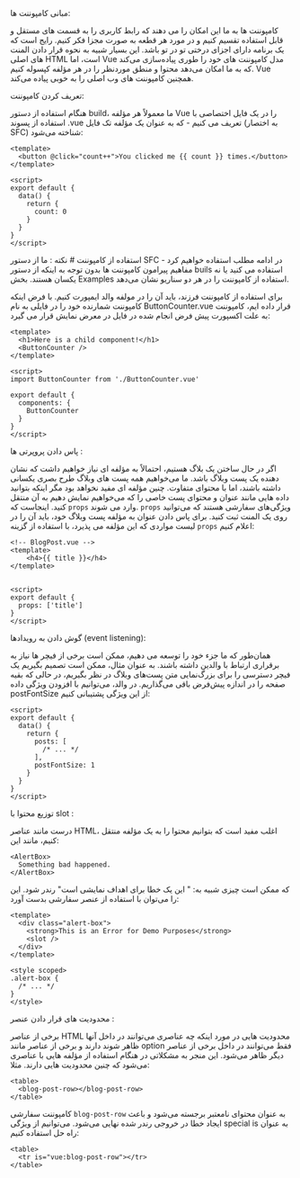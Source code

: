 مبانی کامپوننت ها:

کامپوننت ها به ما این امکان را می دهند که رابط کاربری را به قسمت های مستقل و قابل استفاده تقسیم کنیم و در مورد هر قطعه به صورت مجزا فکر کنیم. رایج است که یک برنامه دارای اجزای درختی تو در تو باشد.
این بسیار شبیه به نحوه قرار دادن المنت های اصلی HTML است، اما Vue مدل کامپوننت های خود را طوری پیاده‌سازی می‌کند که به ما امکان می‌دهد محتوا و منطق موردنظر را در هر مؤلفه کپسوله کنیم. Vue همچنین کامپوننت های وب اصلی را به خوبی پیاده می‌کند.

تعریف کردن کامپوننت:

 هنگام استفاده از دستور build، ما معمولاً هر مؤلفه Vue را در یک فایل اختصاصی با استفاده از پسوند .vue تعریف می کنیم - که به عنوان یک مؤلفه تک فایل (به اختصار SFC) شناخته می‌شود:
```vue
<template>
  <button @click="count++">You clicked me {{ count }} times.</button>
</template>

<script>
export default {
  data() {
    return {
      count: 0
    }
  }
}
</script>
```


استفاده از کامپوننت # 
نکته : ما از دستور SFC در ادامه مطلب استفاده خواهیم کرد - مفاهیم پیرامون کامپوننت ها بدون توجه به اینکه از دستور buils استفاده می کنید یا نه یکسان هستند. بخش Examples استفاده از کامپوننت را در هر دو سناریو نشان می‌دهد.

برای استفاده از کامپوننت فرزند، باید آن را در مولفه والد ایمپورت کنیم. با فرض اینکه کامپوننت شمارنده خود را در فایلی به نام ButtonCounter.vue قرار داده ایم، کامپوننت به علت اکسپورت پیش فرض انجام شده در فایل در معرض نمایش قرار می گیرد:
```vue
<template>
  <h1>Here is a child component!</h1>
  <ButtonCounter />
</template>

<script>
import ButtonCounter from './ButtonCounter.vue'

export default {
  components: {
    ButtonCounter
  }
}
</script>
```

پاس دادن پروپرتی ها :

اگر در حال ساختن یک بلاگ هستیم، احتمالاً به مؤلفه ای نیاز خواهیم داشت که نشان دهنده یک پست وبلاگ باشد. ما می‌خواهیم همه پست های وبلاگ طرح بصری یکسانی داشته باشند، اما با محتوای متفاوت. چنین مؤلفه ای مفید نخواهد بود مگر اینکه بتوانید داده هایی مانند عنوان و محتوای پست خاصی را که می‌خواهیم نمایش دهیم به آن منتقل کنید. اینجاست که <code>props</code> وارد می شوند. <code>props</code> ویژگی‌های سفارشی هستند که می‌توانید روی یک المنت ثبت کنید. برای پاس دادن عنوان به مؤلفه پست وبلاگ خود، باید آن را در لیست مواردی که این مؤلفه می پذیرد، با استفاده از گزینه <code>props</code> اعلام کنیم:

```vue
<!-- BlogPost.vue -->
<template>
    <h4>{{ title }}</h4>
</template>


<script>
export default {
  props: ['title']
}
</script>
```


گوش دادن به رویدادها (event listening):

 همان‌طور که ما جزء <BlogPost> خود را توسعه می دهیم، ممکن است برخی از فیچر ها نیاز به برقراری ارتباط با والدین داشته باشند. به عنوان مثال، ممکن است تصمیم بگیریم یک فیچر دسترسی را برای بزرگ‌نمایی متن پست‌های وبلاگ در نظر بگیریم، در حالی که بقیه صفحه را در اندازه پیش‌فرض باقی می‌گذاریم. در والد، می‌توانیم با افزودن ویژگی داده postFontSize از این ویژگی پشتیبانی کنیم:

```vue
<script>
export default {
  data() {
    return {
      posts: [
        /* ... */
      ],
      postFontSize: 1
    }
  }
}
</script>
 ```

توزیع محتوا با slot :
  
 درست مانند عناصر HTML، اغلب مفید است که بتوانیم محتوا را به یک مؤلفه منتقل کنیم، مانند این:
```vue
<AlertBox>
  Something bad happened.
</AlertBox>
```

که ممکن است چیزی شبیه به:
" این یک خطا برای اهداف نمایشی است" رندر شود. این را می‌توان با استفاده از عنصر سفارشی <slot> بدست آورد:
```vue
<template>
  <div class="alert-box">
    <strong>This is an Error for Demo Purposes</strong>
    <slot />
  </div>
</template>

<style scoped>
.alert-box {
  /* ... */
}
</style>
```


محدودیت های قرار دادن عنصر :
  
برخی از عناصر HTML محدودیت هایی در مورد اینکه چه عناصری می‌توانند در داخل آنها ظاهر شوند دارند و برخی از عناصر مانند option فقط می‌توانند در داخل برخی از عناصر دیگر ظاهر می‌شود. این منجر به مشکلاتی در هنگام استفاده از مؤلفه هایی با عناصری می‌شود که چنین محدودیت هایی دارند. مثلا:
```vue
<table>
  <blog-post-row></blog-post-row>
</table>
```
  

کامپوننت سفارشی <code>blog-post-row</code> به عنوان محتوای نامعتبر برجسته می‌شود و باعث ایجاد خطا در خروجی رندر شده نهایی می‌شود. می‌توانیم از ویژگی special is به عنوان راه حل استفاده کنیم:
```vue
<table>
  <tr is="vue:blog-post-row"></tr>
</table>
```


